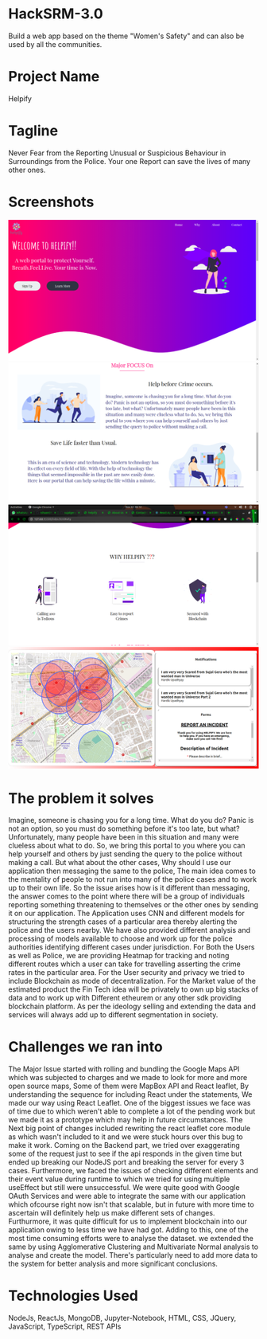 # HackSRM-3.0
Build a web app based on the theme "Women's Safety" and can also be used by all the communities.

# Project Name
Helpify

# Tagline
Never Fear from the Reporting Unusual or Suspicious Behaviour in Surroundings from the Police. Your one Report can save the lives of many other ones.

# Screenshots
![alt text](https://github.com/sujalgera01/HackSRM-3.0/blob/master/images/d.png)
![alt text](https://github.com/sujalgera01/HackSRM-3.0/blob/master/images/b.png)
![alt text](https://github.com/sujalgera01/HackSRM-3.0/blob/master/images/a.png)
![alt text](https://github.com/sujalgera01/HackSRM-3.0/blob/master/images/c.png)

# The problem it solves
Imagine, someone is chasing you for a long time. What do you do? Panic is not an option, so you must do something before it's too late, but what? Unfortunately, many people have been in this situation and many were clueless about what to do. So, we bring this portal to you where you can help yourself and others by just sending the query to the police without making a call. But what about the other cases, Why should I use our application then messaging the same to the police, The main idea comes to the mentality of people to not run into many of the police cases and to work up to their own life. So the issue arises how is it different than messaging, the answer comes to the point where there will be a group of individuals reporting something threatening to themselves or the other ones by sending it on our application. The Application uses CNN and different models for structuring the strength cases of a particular area thereby alerting the police and the users nearby. We have also provided different analysis and processing of models available to choose and work up for the police authorities identifying different cases under jurisdiction. For Both the Users as well as Police, we are providing Heatmap for tracking and noting different routes which a user can take for travelling asserting the crime rates in the particular area. For the User security and privacy we tried to include Blockchain as mode of decentralization. For the Market value of the estimated product the Fin Tech idea will be privately to own up big stacks of data and to work up with Different etheurem or any other sdk providing blockchain platform. As per the ideology selling and extending the data and services will always add up to different segmentation in society.

# Challenges we ran into
The Major Issue started with rolling and bundling the Google Maps API which was subjected to charges and we made to look for more and more open source maps, Some of them were MapBox API and React leaflet, By understanding the sequence for including React under the statements, We made our way using React Leaflet. One of the biggest issues we face was of time due to which weren't able to complete a lot of the pending work but we made it as a prototype which may help in future circumstances. The Next big point of changes included rewriting the react leaflet core module as which wasn't included to it and we were stuck hours over this bug to make it work. Coming on the Backend part, we tried over exaggerating some of the request just to see if the api responds in the given time but ended up breaking our NodeJS port and breaking the server for every 3 cases. Furthermore, we faced the issues of checking different elements and their event value during runtime to which we tried for using multiple useEffect but still were unsuccessful. We were quite good with Google OAuth Services and were able to integrate the same with our application which ofcourse right now isn't that scalable, but in future with more time to ascertain will definitely help us make different sets of changes. Furthurmore, it was quite difficult for us to implement blockchain into our application owing to less time we have had got. Adding to this, one of the most time consuming efforts were to analyse the dataset. we extended the same by using Agglomerative Clustering and Multivariate Normal analysis to analyse and create the model. There's particularly need to add more data to the system for better analysis and more significant conclusions.

# Technologies Used 
NodeJs, ReactJs, MongoDB, Jupyter-Notebook, HTML, CSS, JQuery, JavaScript, TypeScript, REST APIs






